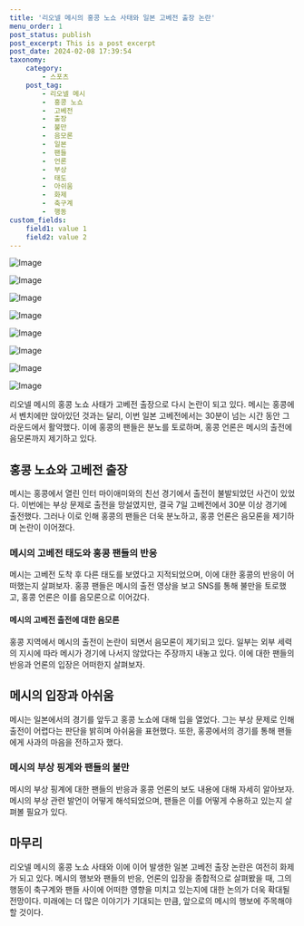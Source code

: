 ```yaml
---
title: '리오넬 메시의 홍콩 노쇼 사태와 일본 고베전 출장 논란'
menu_order: 1
post_status: publish
post_excerpt: This is a post excerpt
post_date: 2024-02-08 17:39:54
taxonomy:
    category:
        - 스포츠
    post_tag:
        - 리오넬 메시
        -  홍콩 노쇼
        -  고베전
        -  출장
        -  불만
        -  음모론
        -  일본
        -  팬들
        -  언론
        -  부상
        -  태도
        -  아쉬움
        -  화제
        -  축구계
        -  행동
custom_fields:
    field1: value 1
    field2: value 2
---
```


![Image](https://imgnews.pstatic.net/image/076/2024/02/08/2024020901000629800081628_20240208135902769.jpg?type=w647)

![Image](https://imgnews.pstatic.net/image/076/2024/02/08/2024020901000629800081621_20240208135902774.jpg?type=w647)

![Image](https://imgnews.pstatic.net/image/076/2024/02/08/2024020901000629800081622_20240208135902779.jpg?type=w647)

![Image](https://imgnews.pstatic.net/image/076/2024/02/08/2024020901000629800081623_20240208135902784.jpg?type=w647)

![Image](https://imgnews.pstatic.net/image/076/2024/02/08/2024020901000629800081624_20240208135902789.jpg?type=w647)

![Image](https://imgnews.pstatic.net/image/076/2024/02/08/2024020901000629800081625_20240208135902794.jpg?type=w647)

![Image](https://imgnews.pstatic.net/image/076/2024/02/08/2024020901000629800081626_20240208135902798.jpg?type=w647)

![Image](https://imgnews.pstatic.net/image/076/2024/02/08/2024020901000629800081627_20240208135902805.jpg?type=w647)

리오넬 메시의 홍콩 노쇼 사태가 고베전 출장으로 다시 논란이 되고 있다. 메시는 홍콩에서 벤치에만 앉아있던 것과는 달리, 이번 일본 고베전에서는 30분이 넘는 시간 동안 그라운드에서 활약했다. 이에 홍콩의 팬들은 분노를 토로하며, 홍콩 언론은 메시의 출전에 음모론까지 제기하고 있다.
## 홍콩 노쇼와 고베전 출장
메시는 홍콩에서 열린 인터 마이애미와의 친선 경기에서 출전이 불발되었던 사건이 있었다. 이번에는 부상 문제로 출전을 망설였지만, 결국 7일 고베전에서 30분 이상 경기에 출전했다. 그러나 이로 인해 홍콩의 팬들은 더욱 분노하고, 홍콩 언론은 음모론을 제기하며 논란이 이어졌다.
### 메시의 고베전 태도와 홍콩 팬들의 반응
메시는 고베전 도착 후 다른 태도를 보였다고 지적되었으며, 이에 대한 홍콩의 반응이 어떠했는지 살펴보자. 홍콩 팬들은 메시의 출전 영상을 보고 SNS를 통해 불만을 토로했고, 홍콩 언론은 이를 음모론으로 이어갔다.
#### 메시의 고베전 출전에 대한 음모론
홍콩 지역에서 메시의 출전이 논란이 되면서 음모론이 제기되고 있다. 일부는 외부 세력의 지시에 따라 메시가 경기에 나서지 않았다는 주장까지 내놓고 있다. 이에 대한 팬들의 반응과 언론의 입장은 어떠한지 살펴보자.
## 메시의 입장과 아쉬움
메시는 일본에서의 경기를 앞두고 홍콩 노쇼에 대해 입을 열었다. 그는 부상 문제로 인해 출전이 어렵다는 판단을 밝히며 아쉬움을 표현했다. 또한, 홍콩에서의 경기를 통해 팬들에게 사과의 마음을 전하고자 했다.
### 메시의 부상 핑계와 팬들의 불만
메시의 부상 핑계에 대한 팬들의 반응과 홍콩 언론의 보도 내용에 대해 자세히 알아보자. 메시의 부상 관련 발언이 어떻게 해석되었으며, 팬들은 이를 어떻게 수용하고 있는지 살펴볼 필요가 있다.
## 마무리
리오넬 메시의 홍콩 노쇼 사태와 이에 이어 발생한 일본 고베전 출장 논란은 여전히 화제가 되고 있다. 메시의 행보와 팬들의 반응, 언론의 입장을 종합적으로 살펴봤을 때, 그의 행동이 축구계와 팬들 사이에 어떠한 영향을 미치고 있는지에 대한 논의가 더욱 확대될 전망이다. 미래에는 더 많은 이야기가 기대되는 만큼, 앞으로의 메시의 행보에 주목해야 할 것이다.
